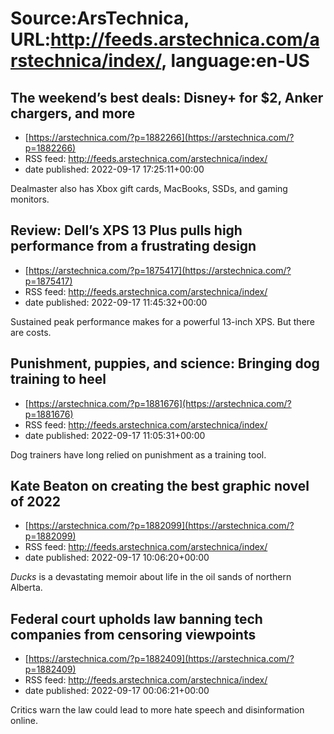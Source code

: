 # Source:ArsTechnica, URL:http://feeds.arstechnica.com/arstechnica/index/, language:en-US

## The weekend’s best deals: Disney+ for $2, Anker chargers, and more
 - [https://arstechnica.com/?p=1882266](https://arstechnica.com/?p=1882266)
 - RSS feed: http://feeds.arstechnica.com/arstechnica/index/
 - date published: 2022-09-17 17:25:11+00:00

Dealmaster also has Xbox gift cards, MacBooks, SSDs, and gaming monitors.

## Review: Dell’s XPS 13 Plus pulls high performance from a frustrating design
 - [https://arstechnica.com/?p=1875417](https://arstechnica.com/?p=1875417)
 - RSS feed: http://feeds.arstechnica.com/arstechnica/index/
 - date published: 2022-09-17 11:45:32+00:00

Sustained peak performance makes for a powerful 13-inch XPS. But there are costs.

## Punishment, puppies, and science: Bringing dog training to heel
 - [https://arstechnica.com/?p=1881676](https://arstechnica.com/?p=1881676)
 - RSS feed: http://feeds.arstechnica.com/arstechnica/index/
 - date published: 2022-09-17 11:05:31+00:00

Dog trainers have long relied on punishment as a training tool.

## Kate Beaton on creating the best graphic novel of 2022
 - [https://arstechnica.com/?p=1882099](https://arstechnica.com/?p=1882099)
 - RSS feed: http://feeds.arstechnica.com/arstechnica/index/
 - date published: 2022-09-17 10:06:20+00:00

<em>Ducks</em> is a devastating memoir about life in the oil sands of northern Alberta.

## Federal court upholds law banning tech companies from censoring viewpoints
 - [https://arstechnica.com/?p=1882409](https://arstechnica.com/?p=1882409)
 - RSS feed: http://feeds.arstechnica.com/arstechnica/index/
 - date published: 2022-09-17 00:06:21+00:00

Critics warn the law could lead to more hate speech and disinformation online.

